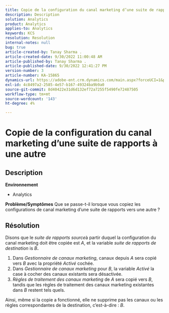 ```yaml
---
title: Copie de la configuration du canal marketing d’une suite de rapports à une autre
description: Description
solution: Analytics
product: Analytics
applies-to: Analytics
keywords: KCS
resolution: Resolution
internal-notes: null
bug: true
article-created-by: Tanay Sharma .
article-created-date: 9/30/2022 11:00:48 AM
article-published-by: Tanay Sharma .
article-published-date: 9/30/2022 12:41:27 PM
version-number: 3
article-number: KA-15865
dynamics-url: https://adobe-ent.crm.dynamics.com/main.aspx?forceUCI=1&pagetype=entityrecord&etn=knowledgearticle&id=1c0d961e-af40-ed11-9db1-0022480868ff
exl-id: 4c8497a2-2585-4e57-b167-49324ba9b9a0
source-git-commit: 8d40422e31d6d132ef72a7255f5490fe72487505
workflow-type: tm+mt
source-wordcount: '143'
ht-degree: 4%

---
```


# Copie de la configuration du canal marketing d’une suite de rapports à une autre

## Description

<b>Environnement</b>
- Analytics



<b>Problème/Symptômes</b>
Que se passe-t-il lorsque vous copiez les configurations de canal marketing d’une suite de rapports vers une autre ?


## Résolution


Disons que le *suite de rapports source*&#x200B;à partir duquel la configuration du canal marketing doit être copiée est *A*, et la variable *suite de rapports de destination* is *B<b>*.</b>

1. Dans *Gestionnaire de canaux marketing*, canaux depuis *A* sera copié vers *B* avec la propriété *Activé* cochée.
2. Dans *Gestionnaire de canaux marketing* pour *B*, la variable *Activé* la case à cocher des canaux existants sera désactivée.
3. *Règles de traitement des canaux marketing* de *A* sera copié vers *B*, tandis que les règles de traitement des canaux marketing existantes dans *B* restent tels quels.


Ainsi, même si la copie a fonctionné, elle ne supprime pas les canaux ou les règles correspondantes de la destination, c’est-à-dire : *B*.
